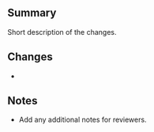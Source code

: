 ## Summary

Short description of the changes.

## Changes
- 

## Notes
- Add any additional notes for reviewers.
